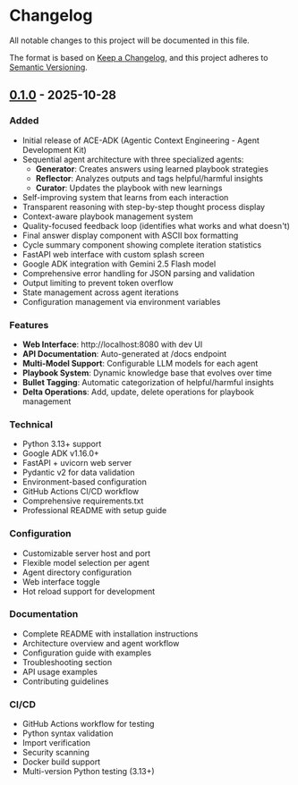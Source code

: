 # Changelog

All notable changes to this project will be documented in this file.

The format is based on [Keep a Changelog](https://keepachangelog.com/en/1.0.0/),
and this project adheres to [Semantic Versioning](https://semver.org/spec/v2.0.0.html).

## [0.1.0] - 2025-10-28

### Added
- Initial release of ACE-ADK (Agentic Context Engineering - Agent Development Kit)
- Sequential agent architecture with three specialized agents:
  - **Generator**: Creates answers using learned playbook strategies
  - **Reflector**: Analyzes outputs and tags helpful/harmful insights
  - **Curator**: Updates the playbook with new learnings
- Self-improving system that learns from each interaction
- Transparent reasoning with step-by-step thought process display
- Context-aware playbook management system
- Quality-focused feedback loop (identifies what works and what doesn't)
- Final answer display component with ASCII box formatting
- Cycle summary component showing complete iteration statistics
- FastAPI web interface with custom splash screen
- Google ADK integration with Gemini 2.5 Flash model
- Comprehensive error handling for JSON parsing and validation
- Output limiting to prevent token overflow
- State management across agent iterations
- Configuration management via environment variables

### Features
- **Web Interface**: http://localhost:8080 with dev UI
- **API Documentation**: Auto-generated at /docs endpoint
- **Multi-Model Support**: Configurable LLM models for each agent
- **Playbook System**: Dynamic knowledge base that evolves over time
- **Bullet Tagging**: Automatic categorization of helpful/harmful insights
- **Delta Operations**: Add, update, delete operations for playbook management

### Technical
- Python 3.13+ support
- Google ADK v1.16.0+
- FastAPI + uvicorn web server
- Pydantic v2 for data validation
- Environment-based configuration
- GitHub Actions CI/CD workflow
- Comprehensive requirements.txt
- Professional README with setup guide

### Configuration
- Customizable server host and port
- Flexible model selection per agent
- Agent directory configuration
- Web interface toggle
- Hot reload support for development

### Documentation
- Complete README with installation instructions
- Architecture overview and agent workflow
- Configuration guide with examples
- Troubleshooting section
- API usage examples
- Contributing guidelines

### CI/CD
- GitHub Actions workflow for testing
- Python syntax validation
- Import verification
- Security scanning
- Docker build support
- Multi-version Python testing (3.13+)

[0.1.0]: https://github.com/jahidulzaid/Agentic-Context-Engineering/releases/tag/v0.1.0
